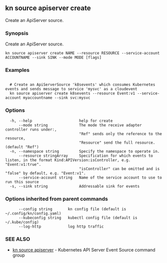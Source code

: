 ## kn source apiserver create

Create an ApiServer source.

### Synopsis

Create an ApiServer source.

```
kn source apiserver create NAME --resource RESOURCE --service-account ACCOUNTNAME --sink SINK --mode MODE [flags]
```

### Examples

```

  # Create an ApiServerSource 'k8sevents' which consumes Kubernetes events and sends message to service 'mysvc' as a cloudevent
  kn source apiserver create k8sevents --resource Event:v1 --service-account myaccountname --sink svc:mysvc
```

### Options

```
  -h, --help                     help for create
      --mode string              The mode the receive adapter controller runs under:,
                                 "Ref" sends only the reference to the resource,
                                 "Resource" send the full resource. (default "Ref")
  -n, --namespace string         Specify the namespace to operate in.
      --resource stringArray     Specification for which events to listen, in the format Kind:APIVersion:isController, e.g. "Event:v1:true".
                                 "isController" can be omitted and is "false" by default, e.g. "Event:v1".
      --service-account string   Name of the service account to use to run this source
  -s, --sink string              Addressable sink for events
```

### Options inherited from parent commands

```
      --config string       kn config file (default is ~/.config/kn/config.yaml)
      --kubeconfig string   kubectl config file (default is ~/.kube/config)
      --log-http            log http traffic
```

### SEE ALSO

- [kn source apiserver](kn_source_apiserver.md) - Kubernetes API Server Event
  Source command group
